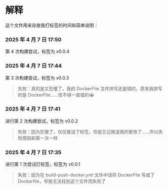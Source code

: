 # 解释

这个文件用来存放我打标签的时间和简单说明：

### 2025 年 4 月 7 日 17:50

第 4 次构建尝试，标签为 v0.0.4

### 2025 年 4 月 7 日 17:44

第 3 次构建尝试，标签为 v0.0.3

> 失败：真的是又犯傻了，我的 DockerFile 文件拼写还是错的，原来我拼写的是 DockerFlle……怪不得一直错的😭

### 2025 年 4 月 7 日 17:41

进行第 2 次构建尝试，标签为 v0.0.2

> 失败：因为犯傻了，仅仅推送了标签，但是忘记推送我的更改了……所以失败原因和第一次一样

### 2025 年 4 月 7 日 17:35

进行第 1 次尝试打标签，标签为 v0.0.1

> 失败：因为在 build-push-docker.yml 文件中误将 DockerFile 写成了 Dockerfile，导致无法找到这个文件而失败了